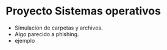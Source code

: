 # Proyecto Sistemas operativos
- Simulacion de carpetas y archivos.
- Algo parecido a phishing.
- ejemplo